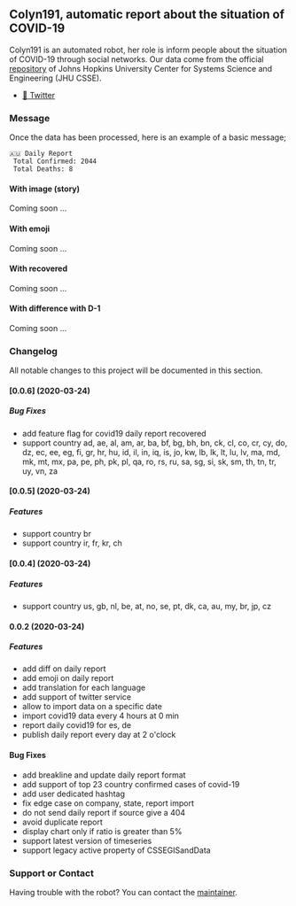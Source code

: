 ## Colyn191, automatic report about the situation of COVID-19

Colyn191 is an automated robot, her role is inform people about the situation of COVID-19 through social networks. Our data come from the official <a href="https://github.com/CSSEGISandData/COVID-19" target="_blank" >repository</a> of Johns Hopkins University Center for Systems Science and Engineering (JHU CSSE).

- [:robot: Twitter](https://twitter.com/colyn191)

### Message

Once the data has been processed, here is an example of a basic message;

```
🇦🇺 Daily Report
 Total Confirmed: 2044 
 Total Deaths: 8
```
#### With image (story)

Coming soon ...

#### With emoji

Coming soon ...

#### With recovered

Coming soon ...

#### With difference with D-1

Coming soon ...

### Changelog

All notable changes to this project will be documented in this section.

#### [0.0.6] (2020-03-24)

##### Bug Fixes

* add feature flag for covid19 daily report recovered
* support country ad, ae, al, am, ar, ba, bf, bg, bh, bn, ck, cl, co, cr, cy, do, dz, ec, ee, eg, fi, gr, hr, hu, id, il, in, iq, is, jo, kw, lb, lk, lt, lu, lv, ma, md, mk, mt, mx, pa, pe, ph, pk, pl, qa, ro, rs, ru, sa, sg, si, sk, sm, th, tn, tr, uy, vn, za

#### [0.0.5] (2020-03-24)

##### Features

* support country br
* support country ir, fr, kr, ch

#### [0.0.4] (2020-03-24)

##### Features

* support country us, gb, nl, be, at, no, se, pt, dk, ca, au, my, br, jp, cz

#### 0.0.2 (2020-03-24)

##### Features

* add diff on daily report
* add emoji on daily report
* add translation for each language
* add support of twitter service
* allow to import data on a specific date
* import covid19 data every 4 hours at 0 min
* report daily covid19 for es, de
* publish daily report every day at 2 o'clock

#### Bug Fixes

* add breakline and update daily report format
* add support of top 23 country confirmed cases of covid-19
* add user dedicated hashtag
* fix edge case on company, state, report import
* do not send daily report if source give a 404
* avoid duplicate report
* display chart only if ratio is greater than 5%
* support latest version of timeseries
* support legacy active property of CSSEGISandData

### Support or Contact

Having trouble with the robot? You can contact the <a href="https://github.com/arnaud-zg" target="_blank">maintainer</a>.
